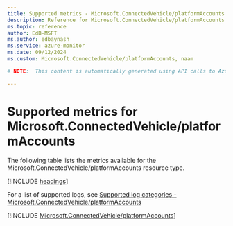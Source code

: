 ```yaml
---
title: Supported metrics - Microsoft.ConnectedVehicle/platformAccounts
description: Reference for Microsoft.ConnectedVehicle/platformAccounts metrics in Azure Monitor.
ms.topic: reference
author: EdB-MSFT
ms.author: edbaynash
ms.service: azure-monitor
ms.date: 09/12/2024
ms.custom: Microsoft.ConnectedVehicle/platformAccounts, naam

# NOTE:  This content is automatically generated using API calls to Azure. Any edits made on these files will be overwritten in the next run of the script. 

---
```


  
# Supported metrics for Microsoft.ConnectedVehicle/platformAccounts
  
The following table lists the metrics available for the Microsoft.ConnectedVehicle/platformAccounts resource type.  
  
  
[!INCLUDE [headings](~/reusable-content/ce-skilling/azure/includes/azure-monitor/reference/metrics/metrics-headings.md)]  
  
  
  
For a list of supported logs, see [Supported log categories - Microsoft.ConnectedVehicle/platformAccounts](../supported-logs/microsoft-connectedvehicle-platformaccounts-logs.md)  
  
 

[!INCLUDE [Microsoft.ConnectedVehicle/platformAccounts](~/reusable-content/ce-skilling/azure/includes/azure-monitor/reference/metrics/microsoft-connectedvehicle-platformaccounts-metrics-include.md)]  

